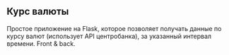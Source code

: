 ## Курс валюты
 
Простое приложение на Flask, которое позволяет получать данные по курсу валют (использует API центробанка), за указанный интервал времени. Front & back.
